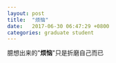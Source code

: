 ```yaml
---
layout: post
title:  "烦恼"
date:   2017-06-30 06:47:29 +0800
categories: graduate student
---
```


臆想出来的"**烦恼**"只是折磨自己而已

